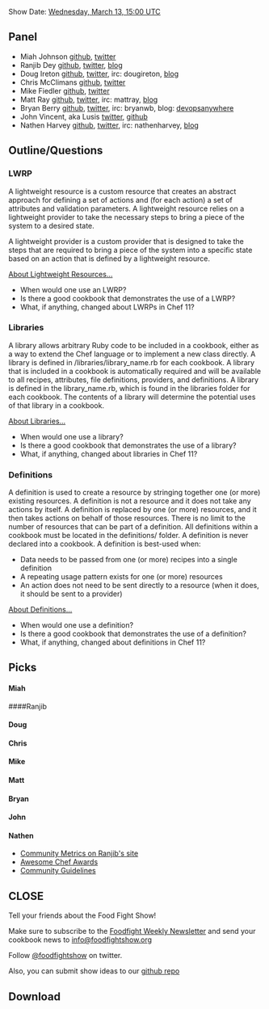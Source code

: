 Show Date:  [Wednesday, March 13, 15:00 UTC](http://www.timeanddate.com/worldclock/fixedtime.html?msg=Food+Fight+Show+-+LWRPs%2C+Libraries%2C+%26+Definitions&iso=20130313T11&p1=1928)

Panel<a name="panel"></a>
-----

* Miah Johnson [github](https://github.com/miah), [twitter](https://twitter.com/miah_)
* Ranjib Dey [github](https://github.com/ranjib), [twitter](https://twitter.com/ranjibdey), [blog](http://ranjib.posterous.com/)
* Doug Ireton [github](http://github.com/dougireton), [twitter](http://twitter.com/dougireton), irc: dougireton, [blog](http://dougireton.com)
* Chris McClimans [github](http://github.com/hh), [twitter](https://twitter.com/hippiehacker)
* Mike Fiedler [github](http://github.com/miketheman), [twitter](http://twitter.com/mikefiedler)
* Matt Ray [github](http://github.com/mattray), [twitter](http://twitter.com/mattray), irc: mattray, [blog](http://www.leastresistance.net/)
* Bryan Berry [github](http://github.com/bryanwb), [twitter](http://twitter.com/bryanwb), irc: bryanwb, blog: [devopsanywhere](http://devopsanywhere.blogspot.com)
* John Vincent, aka Lusis [twitter](https://twitter.com/#!/lusis), [github](https://github.com/lusis)
* Nathen Harvey [github](http://github.com/nathenharvey), [twitter](http://twitter.com/nathenharvey), irc: nathenharvey, [blog](http://nathenharvey.com)


Outline/Questions
-----------------

### LWRP
A lightweight resource is a custom resource that creates an abstract approach for defining a set of actions and (for each action) a set of attributes and validation parameters. A lightweight resource relies on a lightweight provider to take the necessary steps to bring a piece of the system to a desired state.

A lightweight provider is a custom provider that is designed to take the steps that are required to bring a piece of the system into a specific state based on an action that is defined by a lightweight resource.

[About Lightweight Resources...](http://docs.opscode.com/lwrp.html)

* When would one use an LWRP?
* Is there a good cookbook that demonstrates the use of a LWRP?
* What, if anything, changed about LWRPs in Chef 11?

### Libraries
A library allows arbitrary Ruby code to be included in a cookbook, either as a way to extend the Chef language or to implement a new class directly. A library is defined in /libraries/library_name.rb for each cookbook. A library that is included in a cookbook is automatically required and will be available to all recipes, attributes, file definitions, providers, and definitions. A library is defined in the library_name.rb, which is found in the libraries folder for each cookbook. The contents of a library will determine the potential uses of that library in a cookbook.

[About Libraries...](http://docs.opscode.com/essentials_cookbook_libraries.html)

* When would one use a library?
* Is there a good cookbook that demonstrates the use of a library?
* What, if anything, changed about libraries in Chef 11?

### Definitions
A definition is used to create a resource by stringing together one (or more) existing resources. A definition is not a resource and it does not take any actions by itself. A definition is replaced by one (or more) resources, and it then takes actions on behalf of those resources. There is no limit to the number of resources that can be part of a definition. All definitions within a cookbook must be located in the definitions/ folder. A definition is never declared into a cookbook. A definition is best-used when:

* Data needs to be passed from one (or more) recipes into a single definition
* A repeating usage pattern exists for one (or more) resources
* An action does not need to be sent directly to a resource (when it does, it should be sent to a provider)

[About Definitions...](http://docs.opscode.com/essentials_cookbook_definitions.html)

* When would one use a definition?
* Is there a good cookbook that demonstrates the use of a definition?
* What, if anything, changed about definitions in Chef 11?

Picks<a name="picks"></a>
-----

#### Miah


####Ranjib


#### Doug

#### Chris

#### Mike

#### Matt

#### Bryan

#### John

#### Nathen
* [Community Metrics on Ranjib's site](http://ranjib.com/2013/03/05/community-cookbooks-at-a-glance/)
* [Awesome Chef Awards](http://info.opscode.com/awesome-chefs)
* [Community Guidelines](http://docs.opscode.com/community_guidelines.html)

CLOSE
-----

Tell your friends about the Food Fight Show!

Make sure to subscribe to the [Foodfight Weekly Newsletter](http://bit.ly/ffsmail) and send your cookbook news to info@foodfightshow.org

Follow [@foodfightshow](http://twitter.com/foodfightshow) on twitter.

Also, you can submit show ideas to our [github repo](https://github.com/foodfight/showz)

Download
--------
